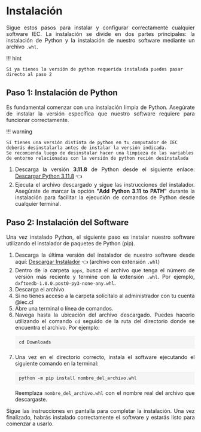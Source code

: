 <h1>Instalación</h1>

<p style="text-align: justify;">
  Sigue estos pasos para instalar y configurar correctamente cualquier software IEC. La instalación se divide en dos partes principales: la instalación de Python y la instalación de nuestro software mediante un archivo <code>.whl</code>.
</p>

!!! hint

    Si ya tienes la versión de python requerida instalada puedes pasar directo al paso 2

<h2>Paso 1: Instalación de Python</h2>

<p style="text-align: justify;">
  Es fundamental comenzar con una instalación limpia de Python. Asegúrate de instalar la versión específica que nuestro software requiere para funcionar correctamente.
</p>

!!! warning

    Si tienes una versión distinta de python en tu computador de IEC deberás desinstalarla antes de instalar la versión indicada.
    Se recomienda luego de desinstalar hacer una limpieza de las variables de entorno relacionadas con la versión de python recién desinstalada

<ol style="text-align: justify;">
  <li>
    Descarga la versión <strong>3.11.8</strong> de Python desde el siguiente enlace:
    <a href="https://www.python.org/ftp/python/3.11.8/python-3.11.8-amd64.exe">Descargar Python 3.11.8</a> 👈
  </li>
  <li>
    Ejecuta el archivo descargado y sigue las instrucciones del instalador. Asegúrate de marcar la opción <strong>"Add Python 3.11 to PATH"</strong> durante la instalación para facilitar la ejecución de comandos de Python desde cualquier terminal.
  </li>
</ol>

<h2>Paso 2: Instalación del Software</h2>

<p style="text-align: justify;">
  Una vez instalado Python, el siguiente paso es instalar nuestro software utilizando el instalador de paquetes de Python (pip).
</p>

<ol style="text-align: justify;">
  <li>
    Descarga la última versión del instalador de nuestro software desde aquí: <a href="https://drive.google.com/drive/folders/11jUxoF3O19u1abogZqwjrhSJzv9Ax_AS?usp=sharing" target="_blank">Descargar Instalador</a> 👈 (archivo con extensión <code>.whl</code>)
  </li>
  <li>
    Dentro de la carpeta <code>apps</code>, busca el archivo que tenga el número de versión más reciente y termine con la extensión <code>.whl</code>. Por ejemplo, <code>dxftoedb-1.0.0.post0-py3-none-any.whl</code>.
  </li>
  <li>
    Descarga el archivo
  </li>
  <li>
    Si no tienes acceso a la carpeta solicitalo al administrador con tu cuenta @iec.cl
  </li>
  <li>
    Abre una terminal o línea de comandos.
  </li>
  <li>
    Navega hasta la ubicación del archivo descargado. Puedes hacerlo utilizando el comando <code>cd</code> seguido de la ruta del directorio donde se encuentra el archivo. Por ejemplo:
    <pre style="background-color: #f5f5f5; padding: 10px;"><code>cd Downloads</code></pre>
  </li>
  <li>
    Una vez en el directorio correcto, instala el software ejecutando el siguiente comando en la terminal:
    <pre style="background-color: #f5f5f5; padding: 10px;"><code>python -m pip install nombre_del_archivo.whl</code></pre>
    Reemplaza <code>nombre_del_archivo.whl</code> con el nombre real del archivo que descargaste.
  </li>
</ol>

<p style="text-align: justify;">
  Sigue las instrucciones en pantalla para completar la instalación. Una vez finalizado, habrás instalado correctamente el software y estarás listo para comenzar a usarlo.
</p>

